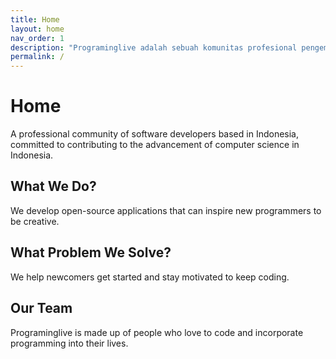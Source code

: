 ```yaml
---
title: Home
layout: home
nav_order: 1
description: "Programinglive adalah sebuah komunitas profesional pengembang perangkat lunak yang berdomisili di Indonesia, berkomitmen untuk berkontribusi pada kemajuan ilmu komputer di Indonesia."
permalink: /
---
```


# Home
A professional community of software developers based in Indonesia,
committed to contributing to the advancement of computer science in Indonesia.

## What We Do?
We develop open-source applications that can inspire new programmers to be creative.

## What Problem We Solve?
We help newcomers get started and stay motivated to keep coding.

## Our Team
Programinglive is made up of people who love to code and incorporate programming into their lives.
